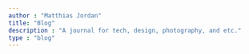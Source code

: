 ```yaml
---
author : "Matthias Jordan"
title: "Blog"
description : "A journal for tech, design, photography, and etc."
type : "blog"
---
```


